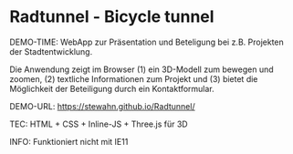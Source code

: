# Radtunnel - Bicycle tunnel

DEMO-TIME: WebApp zur Präsentation und Beteligung bei z.B. Projekten der Stadtentwicklung.

Die Anwendung zeigt im Browser (1) ein 3D-Modell zum bewegen und zoomen, (2) textliche Informationen zum Projekt und (3) bietet die Möglichkeit der Beteiligung durch ein Kontaktformular.

DEMO-URL: https://stewahn.github.io/Radtunnel/

TEC: HTML + CSS + Inline-JS + Three.js für 3D

INFO: Funktioniert nicht mit IE11
